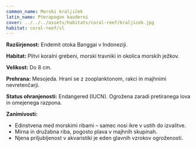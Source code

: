 ```yaml
---
common_name: Morski kraljiček
latin_name: Pterapogon kauderni
cover: ../../../assets/habitats/coral-reef/kraljicek.jpg
habitat: coral-reef/sl
---
```

**Razširjenost:** Endemit otoka Banggai v Indoneziji.

**Habitat:** Plitvi koralni grebeni, morski travniki in okolica morskih ježkov.

**Velikost:** Do 8 cm.

**Prehrana:** Mesojeda. Hrani se z zooplanktonom, rakci in majhnimi nevretenčarji.

**Status ohranjenosti:** Endangered (IUCN). Ogrožena zaradi pretiranega lova in omejenega razpona.

**Zanimivosti:**  
- Edinstvena med morskimi ribami – samec nosi ikre v ustih do izvalitve.  
- Mirna in družabna riba, pogosto plava v majhnih skupinah.  
- Njena priljubljenost v akvaristiki je eden glavnih vzrokov ogroženosti.

